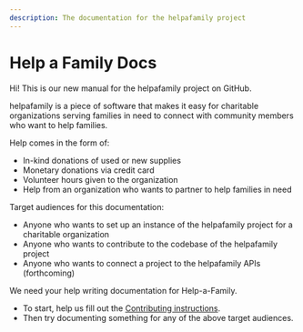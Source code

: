 ```yaml
---
description: The documentation for the helpafamily project
---
```


# Help a Family Docs

Hi! This is our new manual for the helpafamily project on GitHub.

helpafamily is a piece of software that makes it easy for charitable organizations serving families in need to connect with community members who want to help families.

Help comes in the form of:

* In-kind donations of used or new supplies
* Monetary donations via credit card
* Volunteer hours given to the organization
* Help from an organization who wants to partner to help families in need

Target audiences for this documentation:

* Anyone who wants to set up an instance of the helpafamily project for a charitable organization
* Anyone who wants to contribute to the codebase of the helpafamily project
* Anyone who wants to connect a project to the helpafamily APIs \(forthcoming\)

We need your help writing documentation for Help-a-Family.

* To start, help us fill out the [Contributing instructions](contributing.md).
* Then try documenting something for any of the above target audiences.



